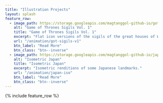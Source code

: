 ```yaml
---
title: "Illustration Projects"
layout: splash
feature_row:
  - image_path: https://storage.googleapis.com/magtanggol-github-io/got-v1/cover.png
    alt: "Game of Thrones Sigils Vol. 1"
    title: "Game of Thrones Sigils Vol. 1"
    excerpt: "Flat icon versions of the sigils of the great houses of Westeros."
    url: "/animation/got-sigils-v1"
    btn_label: "Read More"
    btn_class: "btn--inverse"
  - image_path: https://storage.googleapis.com/magtanggol-github-io/japan-iso/cover.png
    alt: "Isometric Japan"
    title: "Isometric Japan"
    excerpt: "Isometric renditions of some Japanese landmarks."
    url: "/animation/japan-iso"
    btn_label: "Read More"
    btn_class: "btn--inverse"
---
```


{% include feature_row %}